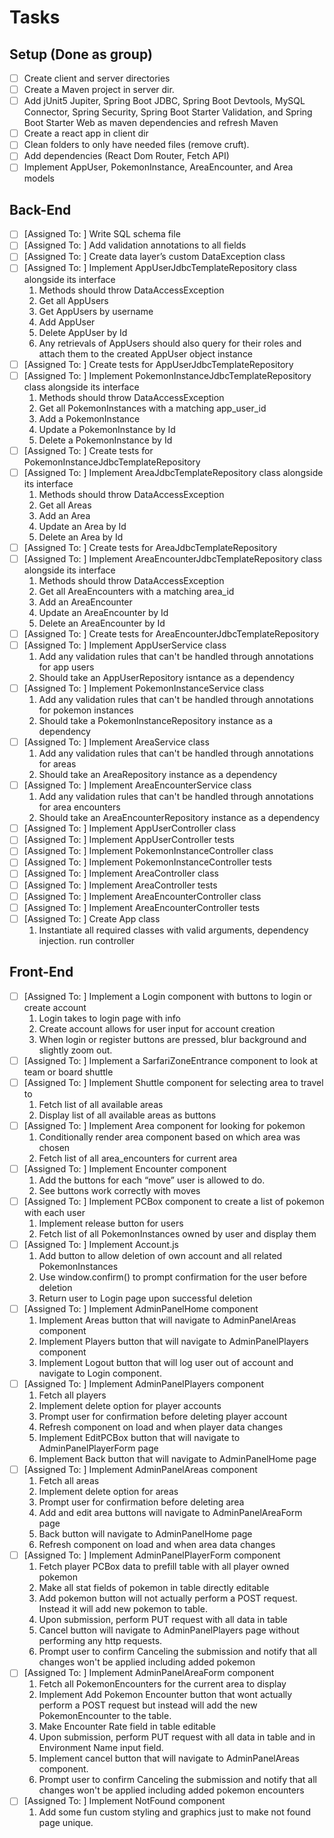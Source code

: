 # Tasks

## Setup (Done as group)
* [ ] Create client and server directories
* [ ] Create a Maven project in server dir.
* [ ] Add jUnit5 Jupiter, Spring Boot JDBC, Spring Boot Devtools, MySQL Connector, Spring Security, Spring Boot Starter Validation, and Spring Boot Starter Web as maven dependencies and refresh Maven
* [ ] Create a react app in client dir
* [ ] Clean folders to only have needed files (remove cruft).
* [ ] Add dependencies (React Dom Router, Fetch API)
* [ ] Implement AppUser, PokemonInstance, AreaEncounter, and Area models

## Back-End
* [ ] [Assigned To: ] Write SQL schema file
* [ ] [Assigned To: ] Add validation annotations to all fields
* [ ] [Assigned To: ] Create data layer’s custom DataException class
* [ ] [Assigned To: ] Implement AppUserJdbcTemplateRepository class alongside its interface
    1. Methods should throw DataAccessException
    2. Get all AppUsers
    3. Get AppUsers by username
    4. Add AppUser
    5. Delete AppUser by Id
    6. Any retrievals of AppUsers should also query for their roles and attach them to the created AppUser object instance
* [ ] [Assigned To: ] Create tests for AppUserJdbcTemplateRepository
* [ ] [Assigned To: ] Implement PokemonInstanceJdbcTemplateRepository class alongside its interface
    1. Methods should throw DataAccessException
    2. Get all PokemonInstances with a matching app_user_id
    3. Add a PokemonInstance
    4. Update a PokemonInstance by Id
    5. Delete a PokemonInstance by Id
* [ ] [Assigned To: ] Create tests for PokemonInstanceJdbcTemplateRepository
* [ ] [Assigned To: ] Implement AreaJdbcTemplateRepository class alongside its interface
    1. Methods should throw DataAccessException
    2. Get all Areas
    3. Add an Area
    4. Update an Area by Id
    5. Delete an Area by Id
* [ ] [Assigned To: ] Create tests for AreaJdbcTemplateRepository
* [ ] [Assigned To: ] Implement AreaEncounterJdbcTemplateRepository class alongside its interface
    1. Methods should throw DataAccessException
    2. Get all AreaEncounters with a matching area_id
    3. Add an AreaEncounter
    4. Update an AreaEncounter by Id
    5. Delete an AreaEncounter by Id
* [ ] [Assigned To: ] Create tests for AreaEncounterJdbcTemplateRepository
* [ ] [Assigned To: ] Implement AppUserService class
    1. Add any validation rules that can't be handled through annotations for app users
    2. Should take an AppUserRepository isntance as a dependency
* [ ] [Assigned To: ] Implement PokemonInstanceService class
    1. Add any validation rules that can't be handled through annotations for pokemon instances
    2. Should take a PokemonInstanceRepository instance as a dependency
* [ ] [Assigned To: ] Implement AreaService class
    1. Add any validation rules that can't be handled through annotations for areas
    2. Should take an AreaRepository instance as a dependency
* [ ] [Assigned To: ] Implement AreaEncounterService class
    1. Add any validation rules that can't be handled through annotations for area encounters
    2. Should take an AreaEncounterRepository instance as a dependency
* [ ] [Assigned To: ] Implement AppUserController class
* [ ] [Assigned To: ] Implement AppUserController tests
* [ ] [Assigned To: ] Implement PokemonInstanceController class
* [ ] [Assigned To: ] Implement PokemonInstanceController tests
* [ ] [Assigned To: ] Implement AreaController class
* [ ] [Assigned To: ] Implement AreaController tests
* [ ] [Assigned To: ] Implement AreaEncounterController class
* [ ] [Assigned To: ] Implement AreaEncounterController tests
* [ ] [Assigned To: ] Create App class
    1. Instantiate all required classes with valid arguments, dependency injection. run controller

## Front-End
* [ ] [Assigned To: ] Implement a Login component with buttons to login or create account
    1. Login takes to login page with info
    2. Create account allows for user input for account creation
    3. When login or register buttons are pressed, blur background and slightly zoom out.
* [ ] [Assigned To: ] Implement a SarfariZoneEntrance component to look at team or board shuttle
* [ ] [Assigned To: ] Implement Shuttle component for selecting area to travel to
    1. Fetch list of all available areas
    2. Display list of all available areas as buttons
* [ ] [Assigned To: ] Implement Area component for looking for pokemon
    1. Conditionally render area component based on which area was chosen
    2. Fetch list of all area_encounters for current area
* [ ] [Assigned To: ] Implement Encounter component
    1. Add the buttons for each “move” user is allowed to do.
    2. See buttons work correctly with moves
* [ ] [Assigned To: ] Implement PCBox component to create a list of pokemon with each user
    1. Implement release button for users
    2. Fetch list of all PokemonInstances owned by user and display them
* [ ] [Assigned To: ] Implement Account.js
    1. Add button to allow deletion of own account and all related PokemonInstances
    2. Use window.confirm() to prompt confirmation for the user before deletion
    3. Return user to Login page upon successful deletion
* [ ] [Assigned To: ] Implement AdminPanelHome component
    1. Implement Areas button that will navigate to AdminPanelAreas component
    2. Implement Players button that will navigate to AdminPanelPlayers component
    3. Implement Logout button that will log user out of account and navigate to Login component.
* [ ] [Assigned To: ] Implement AdminPanelPlayers component
    1. Fetch all players
    2. Implement delete option for player accounts
    3. Prompt user for confirmation before deleting player account
    4. Refresh component on load and when player data changes
    5. Implement EditPCBox button that will navigate to AdminPanelPlayerForm page
    6. Implement Back button that will navigate to AdminPanelHome page
* [ ] [Assigned To: ] Implement AdminPanelAreas component
    1. Fetch all areas
    2. Implement delete option for areas
    3. Prompt user for confirmation before deleting area
    4. Add and edit area buttons will navigate to AdminPanelAreaForm page
    5. Back button will navigate to AdminPanelHome page
    6. Refresh component on load and when area data changes
* [ ] [Assigned To: ] Implement AdminPanelPlayerForm component
    1. Fetch player PCBox data to prefill table with all player owned pokemon
    2. Make all stat fields of pokemon in table directly editable
    3. Add pokemon button will not actually perform a POST request. Instead it will add new pokemon to table.
    4. Upon submission, perform PUT request with all data in table
    5. Cancel button will navigate to AdminPanelPlayers page without performing any http requests.
    6. Prompt user to confirm Canceling the submission and notify that all changes won't be applied including added pokemon
* [ ] [Assigned To: ] Implement AdminPanelAreaForm component
    1. Fetch all PokemonEncounters for the current area to display
    2. Implement Add Pokemon Encounter button that wont actually perform a POST request but instead will add the new PokemonEncounter to the table.
    3. Make Encounter Rate field in table editable
    4. Upon submission, perform PUT request with all data in table and in Environment Name input field.
    5. Implement cancel button that will navigate to AdminPanelAreas component.
    6. Prompt user to confirm Canceling the submission and notify that all changes won't be applied including added pokemon encounters
* [ ] [Assigned To: ] Implement NotFound component
    1. Add some fun custom styling and graphics just to make not found page unique.
